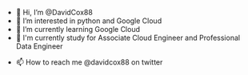 - 👋 Hi, I’m @DavidCox88
- 👀 I’m interested in python and Google Cloud
- 🌱 I’m currently learning Google Cloud
- 📜 I'm currently study for Associate Cloud Engineer and Professional Data Engineer
<!---
- 💞️ I’m looking to collaborate on ...
--->
- 📫 How to reach me @davidcox88 on twitter

<!---
DavidCox88/DavidCox88 is a ✨ special ✨ repository because its `README.md` (this file) appears on your GitHub profile.
You can click the Preview link to take a look at your changes.
--->
